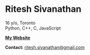 # Ritesh Sivanathan

16 y/o, Toronto <br>
Python, C++, C, JavaScript

<b> <a href="https://riteshsiva.onrender.com" target="_blank"> My Website </a> </b> <br>

<b> Contact: </b> ritesh.sivanathan@gmail.com
